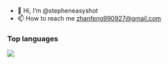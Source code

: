 - 👋 Hi, I’m @stepheneasyshot
- 📫 How to reach me zhanfeng990927@gmail.com

### Top languages

<div align="start"> <img src="https://github-readme-stats.vercel.app/api/top-langs/?username=stepheneasyshot&hide_title=true&hide_border=true&layout=compact&langs_count=6&theme=graywhite" /> </div>
